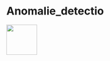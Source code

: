 # Anomalie_detectio
<img src="Anomalie_detection/téléchargement____.png)"  width="80" height="80">

